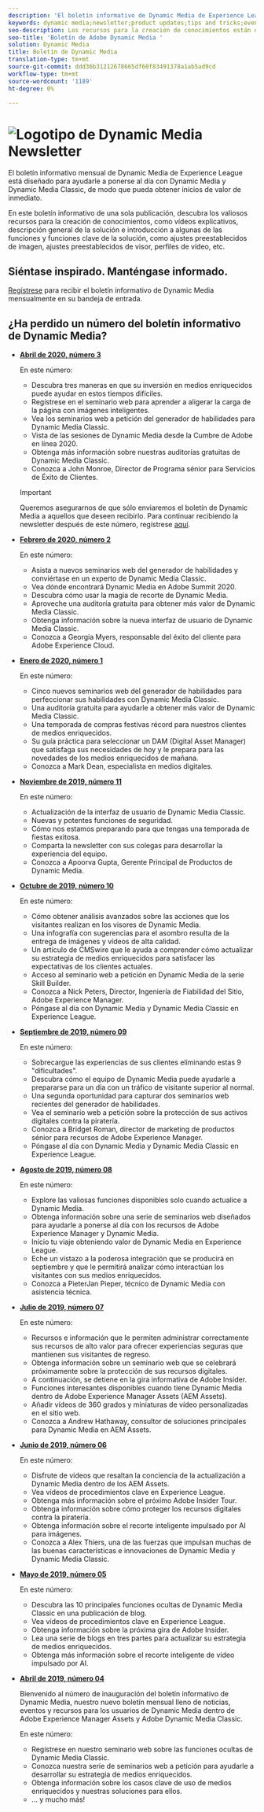 ```yaml
---
description: 'El boletín informativo de Dynamic Media de Experience League es un boletín mensual. Está diseñado para ayudarle a ponerse al día con Dynamic Media y Dynamic Media Classic, de modo que pueda obtener un inicio de valor de inmediato. En este boletín de noticias de una sola empresa encontrará valiosos recursos para la creación de conocimientos, entre los que se incluyen vídeos, descripciones generales de soluciones e presentaciones de algunas de las funciones y funciones clave, como ajustes preestablecidos de imagen, ajustes preestablecidos de visor, perfiles de vídeo y mucho más. '
keywords: dynamic media;newsletter;product updates;tips and tricks;events;customer success;blog;blogs;images;videos;features;capabilities
seo-description: Los recursos para la creación de conocimientos están disponibles en este boletín de noticias de una sola vez, que incluye información sobre vídeos, descripciones generales de soluciones e introducción a algunas de las funciones y funciones clave, como ajustes preestablecidos de imagen, ajustes preestablecidos de visor, perfiles de vídeo y mucho más.
seo-title: 'Boletín de Adobe Dynamic Media '
solution: Dynamic Media
title: Boletín de Dynamic Media
translation-type: tm+mt
source-git-commit: ddd36b31212678665df60f83491378a1ab5ad9cd
workflow-type: tm+mt
source-wordcount: '1189'
ht-degree: 0%

---
```



# ![Logotipo de Dynamic Media Newsletter](/help/assets/dynamic-media-newsletter-logo.png)

El boletín informativo mensual de Dynamic Media de Experience League está diseñado para ayudarle a ponerse al día con Dynamic Media y Dynamic Media Classic, de modo que pueda obtener inicios de valor de inmediato.

En este boletín informativo de una sola publicación, descubra los valiosos recursos para la creación de conocimientos, como vídeos explicativos, descripción general de la solución e introducción a algunas de las funciones y funciones clave de la solución, como ajustes preestablecidos de imagen, ajustes preestablecidos de visor, perfiles de vídeo, etc.

## Siéntase inspirado. Manténgase informado.

[Regístrese](https://www.adobe.com/subscription/dynamic-media-newsletter.html) para recibir el boletín informativo de Dynamic Media mensualmente en su bandeja de entrada.

## ¿Ha perdido un número del boletín informativo de Dynamic Media?

<!-- * **[May 2020, Issue 4](https://expleague.azureedge.net/assets/aem/Experience-Insider-vol.31.html)**

    In this issue:

    * What business continuity means in uncertain times.
    * Key takeaways from the first all-digital Adobe Summit.
    * Must-watch Experience Manager breakout sessions.
    * Summit customer spotlight: Under Armour.
    * Never miss an Experience Insider webinar.
    * Public sector spotlight: The urgent need for digital enrollment.
    * Look what’s new in Experience Manager Innovation.
    * Build your Experience Manager skills *live* with the Adobe pros.
    * Connect with the Adobe Experience Manager Community.
    * Fast-track your Adobe expertise with Adobe Experience League. -->

* **[Abril de 2020, número 3](https://expleague.azureedge.net/assets/dynamic-media/Dynamic_Media_Newsletter_04_2020_April.html)**

   En este número:

   * Descubra tres maneras en que su inversión en medios enriquecidos puede ayudar en estos tiempos difíciles.
   * Regístrese en el seminario web para aprender a aligerar la carga de la página con imágenes inteligentes.
   * Vea los seminarios web a petición del generador de habilidades para Dynamic Media Classic.
   * Vista de las sesiones de Dynamic Media desde la Cumbre de Adobe en línea 2020.
   * Obtenga más información sobre nuestras auditorías gratuitas de Dynamic Media Classic.
   * Conozca a John Monroe, Director de Programa sénior para Servicios de Éxito de Clientes.

   >[!IMPORTANT]
   >
   >Queremos asegurarnos de que sólo enviaremos el boletín de Dynamic Media a aquellos que deseen recibirlo. Para continuar recibiendo la newsletter después de este número, regístrese [aquí](https://nam04.safelinks.protection.outlook.com/?url=http%3A%2F%2Ft.messages.adobe.com%2Fr%2F%3Fid%3Dha6c66e%2C266d7ba%2C26edbee&amp;data=02%7C01%7Crbrough%40adobe.com%7Ce0ec0f8dde0f4eb03d9c08d7e2173fd3%7Cfa7b1b5a7b34438794aed2c178decee1%7C0%7C0%7C637226461801398160&amp;sdata=3c1oREsqy%2FeDPKC3dd4IO9dXomQ1XbokaBAYQl8obrk%3D&amp;reserved=0).

* **[Febrero de 2020, número 2](https://expleague.azureedge.net/assets/dynamic-media/Dynamic_Media_Newsletter_02_2020_Feb.html)**

   En este número:

   * Asista a nuevos seminarios web del generador de habilidades y conviértase en un experto de Dynamic Media Classic.
   * Vea dónde encontrará Dynamic Media en Adobe Summit 2020.
   * Descubra cómo usar la magia de recorte de Dynamic Media.
   * Aproveche una auditoría gratuita para obtener más valor de Dynamic Media Classic.
   * Obtenga información sobre la nueva interfaz de usuario de Dynamic Media Classic.
   * Conozca a Georgia Myers, responsable del éxito del cliente para Adobe Experience Cloud.

* **[Enero de 2020, número 1](https://expleague.azureedge.net/assets/dynamic-media/Dynamic_Media_Newsletter_01_2020_Jan.html)**

   En este número:

   * Cinco nuevos seminarios web del generador de habilidades para perfeccionar sus habilidades con Dynamic Media Classic.
   * Una auditoría gratuita para ayudarle a obtener más valor de Dynamic Media Classic.
   * Una temporada de compras festivas récord para nuestros clientes de medios enriquecidos.
   * Su guía práctica para seleccionar un DAM (Digital Asset Manager) que satisfaga sus necesidades de hoy y le prepara para las novedades de los medios enriquecidos de mañana.
   * Conozca a Mark Dean, especialista en medios digitales.

* **[Noviembre de 2019, número 11](https://expleague.azureedge.net/assets/dynamic-media/Dynamic_Media_Newsletter_11_2019_Nov.html)**

   En este número:

   * Actualización de la interfaz de usuario de Dynamic Media Classic.
   * Nuevas y potentes funciones de seguridad.
   * Cómo nos estamos preparando para que tengas una temporada de fiestas exitosa.
   * Comparta la newsletter con sus colegas para desarrollar la experiencia del equipo.
   * Conozca a Apoorva Gupta, Gerente Principal de Productos de Dynamic Media.

* **[Octubre de 2019, número 10](https://expleague.azureedge.net/assets/dynamic-media/Dynamic_Media_Newsletter_10_2019_Oct.html)**

   En este número:

   * Cómo obtener análisis avanzados sobre las acciones que los visitantes realizan en los visores de Dynamic Media.
   * Una infografía con sugerencias para el asombro resulta de la entrega de imágenes y vídeos de alta calidad.
   * Un artículo de CMSwire que le ayuda a comprender cómo actualizar su estrategia de medios enriquecidos para satisfacer las expectativas de los clientes actuales.
   * Acceso al seminario web a petición en Dynamic Media de la serie Skill Builder.
   * Conozca a Nick Peters, Director, Ingeniería de Fiabilidad del Sitio, Adobe Experience Manager.
   * Póngase al día con Dynamic Media y Dynamic Media Classic en Experience League.

* **[Septiembre de 2019, número 09](https://expleague.azureedge.net/assets/dynamic-media/Dynamic_Media_Newsletter_09_2019_Sept.html)**

   En este número:

   * Sobrecargue las experiencias de sus clientes eliminando estas 9 &quot;dificultades&quot;.
   * Descubra cómo el equipo de Dynamic Media puede ayudarle a prepararse para un día con un tráfico de visitante superior al normal.
   * Una segunda oportunidad para capturar dos seminarios web recientes del generador de habilidades.
   * Vea el seminario web a petición sobre la protección de sus activos digitales contra la piratería.
   * Conozca a Bridget Roman, director de marketing de productos sénior para recursos de Adobe Experience Manager.
   * Póngase al día con Dynamic Media y Dynamic Media Classic en Experience League.


* **[Agosto de 2019, número 08](https://expleague.azureedge.net/assets/dynamic-media/Dynamic_Media_Newsletter_08_2019_Aug.html)**

   En este número:

   * Explore las valiosas funciones disponibles solo cuando actualice a Dynamic Media.
   * Obtenga información sobre una serie de seminarios web diseñados para ayudarle a ponerse al día con los recursos de Adobe Experience Manager y Dynamic Media.
   * Inicio tu viaje obteniendo valor de Dynamic Media en Experience League.
   * Eche un vistazo a la poderosa integración que se producirá en septiembre y que le permitirá analizar cómo interactúan los visitantes con sus medios enriquecidos.
   * Conozca a PieterJan Pieper, técnico de Dynamic Media con asistencia técnica.


* **[Julio de 2019, número 07](https://expleague.azureedge.net/assets/dynamic-media/Dynamic_Media_Newsletter_07_2019_July.html)**

   En este número:

   * Recursos e información que le permiten administrar correctamente sus recursos de alto valor para ofrecer experiencias seguras que mantienen sus visitantes de regreso.
   * Obtenga información sobre un seminario web que se celebrará próximamente sobre la protección de sus recursos digitales.
   * A continuación, se detiene en la gira informativa de Adobe Insider.
   * Funciones interesantes disponibles cuando tiene Dynamic Media dentro de Adobe Experience Manager Assets (AEM Assets).
   * Añadir vídeos de 360 grados y miniaturas de vídeo personalizadas en el sitio web.
   * Conozca a Andrew Hathaway, consultor de soluciones principales para Dynamic Media en AEM Assets.

* **[Junio de 2019, número 06](https://expleague.azureedge.net/assets/dynamic-media/Dynamic_Media_Newsletter_06_2019_June.html)**

   En este número:

   * Disfrute de vídeos que resaltan la conciencia de la actualización a Dynamic Media dentro de los AEM Assets.
   * Vea vídeos de procedimientos clave en Experience League.
   * Obtenga más información sobre el próximo Adobe Insider Tour.
   * Obtenga información sobre cómo proteger los recursos digitales contra la piratería.
   * Obtenga información sobre el recorte inteligente impulsado por AI para imágenes.
   * Conozca a Alex Thiers, una de las fuerzas que impulsan muchas de las buenas características e innovaciones de Dynamic Media y Dynamic Media Classic.

* **[Mayo de 2019, número 05](https://expleague.azureedge.net/assets/dynamic-media/Dynamic_Media_Newsletter_05_2019_May.html)**

   En este número:

   * Descubra las 10 principales funciones ocultas de Dynamic Media Classic en una publicación de blog.
   * Vea vídeos de procedimientos clave en Experience League.
   * Obtenga información sobre la próxima gira de Adobe Insider.
   * Lea una serie de blogs en tres partes para actualizar su estrategia de medios enriquecidos.
   * Obtenga más información sobre el recorte inteligente de vídeo impulsado por AI.

* **[Abril de 2019, número 04](https://expleague.azureedge.net/assets/dynamic-media/Dynamic_Media_Newsletter_04_2019_April.html)**

   Bienvenido al número de inauguración del boletín informativo de Dynamic Media, nuestro nuevo boletín mensual lleno de noticias, eventos y recursos para los usuarios de Dynamic Media dentro de Adobe Experience Manager Assets y Adobe Dynamic Media Classic.

   En este número:
   * Regístrese en nuestro seminario web sobre las funciones ocultas de Dynamic Media Classic.
   * Conozca nuestra serie de seminarios web a petición para ayudarle a desarrollar su estrategia de medios enriquecidos.
   * Obtenga información sobre los casos clave de uso de medios enriquecidos y nuestras soluciones para ellos.
   * ... y mucho más!